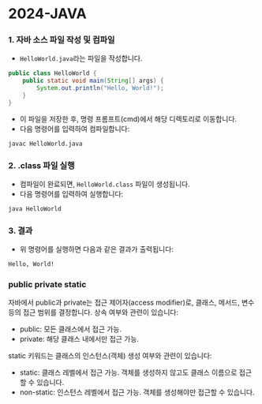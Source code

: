 # 2024-JAVA
### 1. 자바 소스 파일 작성 및 컴파일
- `HelloWorld.java`라는 파일을 작성합니다.

```java
public class HelloWorld {
    public static void main(String[] args) {
        System.out.println("Hello, World!");
    }
}
```

- 이 파일을 저장한 후, 명령 프롬프트(cmd)에서 해당 디렉토리로 이동합니다.
- 다음 명령어를 입력하여 컴파일합니다:

```bash
javac HelloWorld.java
```
### 2. .class 파일 실행

- 컴파일이 완료되면, `HelloWorld.class` 파일이 생성됩니다.
- 다음 명령어를 입력하여 실행합니다:

```bash
java HelloWorld
```

### 3. 결과

- 위 명령어를 실행하면 다음과 같은 결과가 출력됩니다:

```bash
Hello, World!
```


### public private static

자바에서 public과 private는 접근 제어자(access modifier)로, 클래스, 메서드, 변수 등의 접근 범위를 결정합니다. 상속 여부와 관련이 있습니다:

- public: 모든 클래스에서 접근 가능.
- private: 해당 클래스 내에서만 접근 가능.

static 키워드는 클래스의 인스턴스(객체) 생성 여부와 관련이 있습니다:

- static: 클래스 레벨에서 접근 가능. 객체를 생성하지 않고도 클래스 이름으로 접근할 수 있습니다.
- non-static: 인스턴스 레벨에서 접근 가능. 객체를 생성해야만 접근할 수 있습니다.
